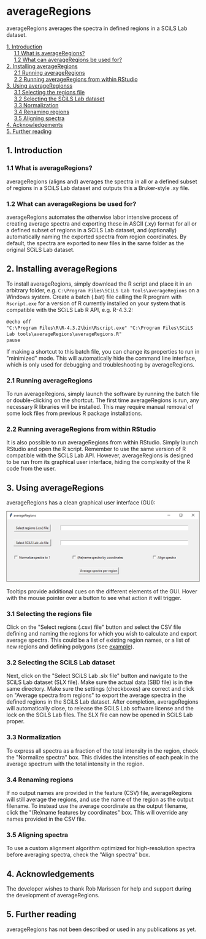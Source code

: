 # averageRegions
averageRegions averages the spectra in defined regions in a SCiLS Lab dataset.

[1. Introduction](#1-Introduction)  
&nbsp;&nbsp;&nbsp;&nbsp;&nbsp;[1.1 What is averageRegions?](#11-What-is-averageRegions)  
&nbsp;&nbsp;&nbsp;&nbsp;&nbsp;[1.2 What can averageRegions be used for?](#12-What-can-averageRegions-be-used-for)  
[2. Installing averageRegions](#2-Installing-averageRegions)  
&nbsp;&nbsp;&nbsp;&nbsp;&nbsp;[2.1 Running averageRegions](#21-Running-averageRegions)  
&nbsp;&nbsp;&nbsp;&nbsp;&nbsp;[2.2 Running averageRegions from within RStudio](#22-Running-averageRegions-from-within-RStudio)  
[3. Using averageRegionss](#3-Using-averageRegions)  
&nbsp;&nbsp;&nbsp;&nbsp;&nbsp;[3.1 Selecting the regions file](#31-Selecting-the-regions-file)  
&nbsp;&nbsp;&nbsp;&nbsp;&nbsp;[3.2 Selecting the SCiLS Lab dataset](#32-Selecting-the-SCiLS-Lab-dataset)  
&nbsp;&nbsp;&nbsp;&nbsp;&nbsp;[3.3 Normalization](#33-Normalization)  
&nbsp;&nbsp;&nbsp;&nbsp;&nbsp;[3.4 Renaming regions](#34-Renaming-regions)  
&nbsp;&nbsp;&nbsp;&nbsp;&nbsp;[3.5 Aligning spectra](#35-Aligning-spectra)  
[4. Acknowledgements ](#4-Acknowledgements)  
[5. Further reading](#5-Further-reading)  

## 1. Introduction

### 1.1 What is averageRegions?

averageRegions (aligns and) averages the spectra in all or a defined subset of regions in a SCiLS Lab dataset and outputs this a Bruker-style .xy file.

### 1.2 What can averageRegions be used for?

averageRegions automates the otherwise labor intensive process of creating average spectra and exporting these in ASCII (.xy) format for all or a defined subset of regions in a SCiLS Lab dataset, and (optionally) automatically naming the exported spectra from region coordinates. By default, the spectra are exported to new files in the same folder as the original SCiLS Lab dataset.

## 2. Installing averageRegions

To install averageRegions, simply download the R script and place it in an arbitrary folder, e.g. ```C:\Program Files\SCiLS Lab tools\averageRegions``` on a Windows system. Create a batch (.bat) file calling the R program with ```Rscript.exe``` for a version of R currently installed on your system that is compatible with the SCiLS Lab R API, e.g. R-4.3.2:

```
@echo off
"C:\Program Files\R\R-4.3.2\bin\Rscript.exe" "C:\Program Files\SCiLS Lab tools\averageRegions\averageRegions.R"
pause
```

If making a shortcut to this batch file, you can change its properties to run in "minimized" mode. This will automatically hide the command line interface, which is only used for debugging and troubleshooting by averageRegions.

### 2.1 Running averageRegions

To run averageRegions, simply launch the software by running the batch file or double-clicking on the shortcut. The first time averageRegions is run, any necessary R libraries will be installed. This may require manual removal of some lock files from previous R package installations.


### 2.2 Running averageRegions from within RStudio

It is also possible to run averageRegions from within RStudio. Simply launch RStudio and open the R script. Remember to use the same version of R compatible with the SCiLS Lab API. However, averageRegions is designed to be run from its graphical user interface, hiding the complexity of the R code from the user.


## 3. Using averageRegions

averageRegions has a clean graphical user interface (GUI):

![screenshot](./pictures/averageRegions.png)

Tooltips provide additional cues on the different elements of the GUI. Hover with the mouse pointer over a button to see what action it will trigger.

### 3.1 Selecting the regions file

Click on the "Select regions (.csv) file" button and select the CSV file defining and naming the regions for which you wish to calculate and export average spectra. This could be a list of existing region names, or a list of new regions and defining polygons (see [example](./example.csv)).

### 3.2 Selecting the SCiLS Lab dataset

Next, click on the "Select SCiLS Lab .slx file" button and navigate to the SCiLS Lab dataset (SLX file). Make sure the actual data (SBD file) is in the same directory. Make sure the settings (checkboxes) are correct and click on "Average spectra from regions" to export the average spectra in the defined regions in the SCiLS Lab dataset. After completion, averageRegions will automatically close, to release the SCiLS Lab software license and the lock on the SCiLS Lab files. The SLX file can now be opened in SCiLS Lab proper.

### 3.3 Normalization

To express all spectra as a fraction of the total intensity in the region, check the "Normalize spectra" box. This divides the intensities of each peak in the average spectrum with the total intensity in the region.

### 3.4 Renaming regions

If no output names are provided in the feature (CSV) file, averageRegions will still average the regions, and use the name of the region as the output filename. To instead use the average coordinate as the output filename, click the "(Re)name features by coordinates" box. This will override any names provided in the CSV file.

### 3.5 Aligning spectra

To use a custom alignment algorithm optimized for high-resolution spectra before averaging spectra, check the "Align spectra" box.


## 4. Acknowledgements

The developer wishes to thank Rob Marissen for help and support during the development of averageRegions.


## 5. Further reading

averageRegions has not been described or used in any publications as yet.

